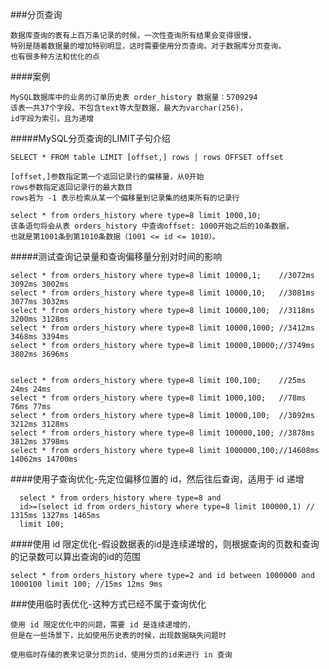 ###分页查询

    数据库查询的表有上百万条记录的时候，一次性查询所有结果会变得很慢，
    特别是随着数据量的增加特别明显，这时需要使用分页查询。对于数据库分页查询，
    也有很多种方法和优化的点
    
####案例

    MySQL数据库中的业务的订单历史表 order_history 数据量：5709294
    该表一共37个字段，不包含text等大型数据，最大为varchar(256)，
    id字段为索引，且为递增
    
#####MySQL分页查询的LIMIT子句介绍
    
    
    SELECT * FROM table LIMIT [offset,] rows | rows OFFSET offset
    
    [offset,]参数指定第一个返回记录行的偏移量，从0开始
    rows参数指定返回记录行的最大数目
    rows若为 -1 表示检索从某一个偏移量到记录集的结束所有的记录行
    
    select * from orders_history where type=8 limit 1000,10;
    该条语句将会从表 orders_history 中查询offset: 1000开始之后的10条数据，
    也就是第1001条到第1010条数据（1001 <= id <= 1010）。
    
#####测试查询记录量和查询偏移量分别对时间的影响

    select * from orders_history where type=8 limit 10000,1;    //3072ms 3092ms 3002ms
    select * from orders_history where type=8 limit 10000,10;   //3081ms 3077ms 3032ms
    select * from orders_history where type=8 limit 10000,100;  //3118ms 3200ms 3128ms
    select * from orders_history where type=8 limit 10000,1000; //3412ms 3468ms 3394ms
    select * from orders_history where type=8 limit 10000,10000;//3749ms 3802ms 3696ms
    
    
    select * from orders_history where type=8 limit 100,100;    //25ms 24ms 24ms
    select * from orders_history where type=8 limit 1000,100;   //78ms 76ms 77ms
    select * from orders_history where type=8 limit 10000,100;  //3092ms 3212ms 3128ms
    select * from orders_history where type=8 limit 100000,100; //3878ms 3812ms 3798ms
    select * from orders_history where type=8 limit 1000000,100;//14608ms 14062ms 14700ms
    
####使用子查询优化-先定位偏移位置的 id，然后往后查询，适用于 id 递增
  
      select * from orders_history where type=8 and
      id>=(select id from orders_history where type=8 limit 100000,1) // 1315ms 1327ms 1465ms
      limit 100;
      
####使用 id 限定优化-假设数据表的id是连续递增的，则根据查询的页数和查询的记录数可以算出查询的id的范围

    select * from orders_history where type=2 and id between 1000000 and 1000100 limit 100; //15ms 12ms 9ms
    
###使用临时表优化-这种方式已经不属于查询优化

    使用 id 限定优化中的问题，需要 id 是连续递增的，
    但是在一些场景下，比如使用历史表的时候，出现数据缺失问题时
    
    使用临时存储的表来记录分页的id，使用分页的id来进行 in 查询
    
    
    
